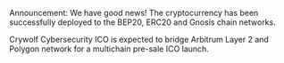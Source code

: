 Announcement: 
We have good news! The cryptocurrency has been successfully deployed to the BEP20, ERC20 and Gnosis chain networks.

Crywolf Cybersecurity ICO is expected to bridge Arbitrum Layer 2 and Polygon network for a multichain pre-sale ICO launch.
